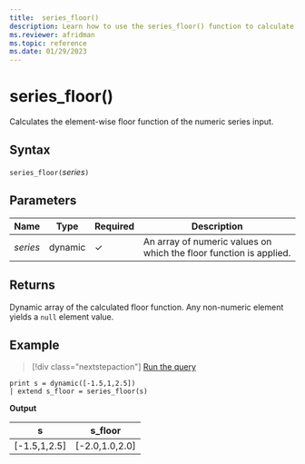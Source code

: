 ```yaml
---
title:  series_floor()
description: Learn how to use the series_floor() function to calculate the element-wise floor function of the numeric series input.
ms.reviewer: afridman
ms.topic: reference
ms.date: 01/29/2023
---
```

# series_floor()

Calculates the element-wise floor function of the numeric series input.

## Syntax

`series_floor(`*series*`)`

## Parameters

| Name | Type | Required | Description |
|--|--|--|--|
| *series* | dynamic | &check; | An array of numeric values on which the floor function is applied.|

## Returns

Dynamic array of the calculated floor function. Any non-numeric element yields a `null` element value.

## Example

> [!div class="nextstepaction"]
> <a href="https://dataexplorer.azure.com/clusters/help/databases/Samples?query=H4sIAAAAAAAAAysoyswrUShWsFVIqcxLzM1M1ojWNdQz1THUMdIzjdXkqlFIrShJzUtRKI5Py8nPLwIqLE4tykyFcjWKNQFIrQOdQgAAAA==" target="_blank">Run the query</a>

```kusto
print s = dynamic([-1.5,1,2.5])
| extend s_floor = series_floor(s)
```

**Output**

|s|s_floor|
|---|---|
|[-1.5,1,2.5]|[-2.0,1.0,2.0]|
